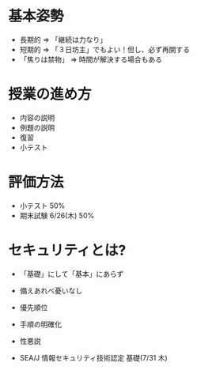 ﻿---
---
# 基本姿勢
* 長期的 => 「継続は力なり」
* 短期的 => 「３日坊主」でもよい！但し、必ず再開する
* 「焦りは禁物」 => 時間が解決する場合もある 

# 授業の進め方	
* 内容の説明
* 例題の説明
* 復習
* 小テスト

# 評価方法
* 小テスト 50%
* 期末試験 6/26(木) 50%

# セキュリティとは?
* 「基礎」にして「基本」にあらず
* 備えあれべ憂いなし
* 優先順位
* 手順の明確化
* 性悪説

* SEA/J 情報セキュリティ技術認定 基礎(7/31 木)
